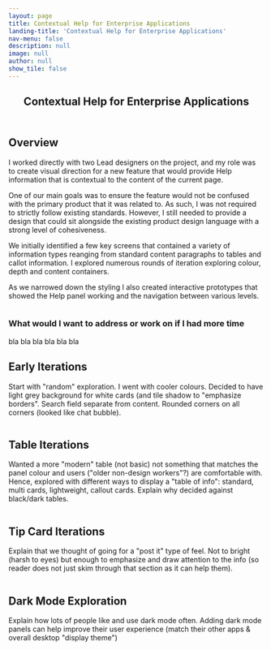 ```yaml
---
layout: page
title: Contextual Help for Enterprise Applications
landing-title: 'Contextual Help for Enterprise Applications'
nav-menu: false
description: null
image: null
author: null
show_tile: false
---
```


<!-- Main -->
<div id="main" class="alt">
	
<!-- One -->
<section id="one">
	<div class="inner">
	     <header class="major">
		<h1>Contextual Help for Enterprise Applications</h1>
	     </header>		

<h2>Overview</h2>
<p>I worked directly with two Lead designers on the project, and my role was to create visual direction for a new feature that would provide Help information that is contextual to the content of the current page.</p>
<p>One of our main goals was to ensure the feature would not be confused with the primary product that it was related to. As such, I was not required to strictly follow existing standards. However, I still needed to provide a design that could sit alongside the existing product design language with a strong level of cohesiveness.</p>
<p>We initially identified a few key screens that contained a variety of information types reanging from standard content paragraphs to tables and callot information. I explored numerous rounds of iteration exploring colour, depth and content containers.</p>
<p>As we narrowed down the styling I also created interactive prototypes that showed the Help panel working and the navigation between various levels.</p>
<span class="image fit"><img src="{% link assets/images/screen mockups.png %}" alt="" /></span>

<h3>What would I want to address or work on if I had more time</h3>
<p>bla bla bla bla bla bla</p>

<h2>Early Iterations</h2>
<p>Start with "random" exploration. I went with cooler colours. Decided to have light grey background for white cards (and tile shadow to "emphasize borders". Search field separate from content. Rounded corners on all corners (looked like chat bubble).</p>
<span class="image fit"><img src="{% link assets/images/early iterations.png %}" alt="" /></span>

<h2>Table Iterations</h2>
<p>Wanted a more "modern" table (not basic) not something that matches the panel colour and users ("older non-design workers"?) are comfortable with. Hence, explored with different ways to display a "table of info": standard, multi cards, lightweight, callout cards. Explain why decided against black/dark tables.</p>
<span class="image fit"><img src="{% link assets/images/table iterations.png %}" alt="" /></span>
		
<h2>Tip Card Iterations</h2>
<p>Explain that we thought of going for a "post it" type of feel. Not to bright (harsh to eyes) but enough to emphasize and draw attention to the info (so reader does not just skim through that section as it can help them).</p>
<span class="image fit"><img src="{% link assets/images/tips.png %}" alt="" /></span>

<h2>Dark Mode Exploration</h2>
<p>Explain how lots of people like and use dark mode often. Adding dark mode panels can help improve their user experience (match their other apps & overall desktop "display theme")</p>
<span class="image fit"><img src="{% link assets/images/dark mode.png %}" alt="" /></span>

